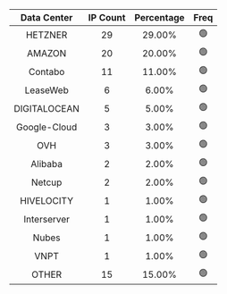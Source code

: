 | Data Center | IP Count | Percentage | Freq |
|:------------:|:--------:|:-----------:|:-----:|
| HETZNER | 29 | 29.00% | 🟢 |
| AMAZON | 20 | 20.00% | 🟢 |
| Contabo | 11 | 11.00% | 🟢 |
| LeaseWeb | 6 | 6.00% | 🟢 |
| DIGITALOCEAN | 5 | 5.00% | 🟢 |
| Google-Cloud | 3 | 3.00% | 🟢 |
| OVH | 3 | 3.00% | 🟢 |
| Alibaba | 2 | 2.00% | 🟢 |
| Netcup | 2 | 2.00% | 🟢 |
| HIVELOCITY | 1 | 1.00% | 🟢 |
| Interserver | 1 | 1.00% | 🟢 |
| Nubes | 1 | 1.00% | 🟢 |
| VNPT | 1 | 1.00% | 🟢 |
| OTHER | 15 | 15.00% | 🟢 |